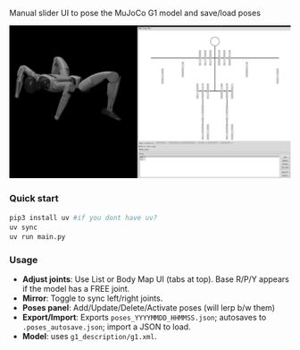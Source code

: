 Manual slider UI to pose the MuJoCo G1 model and save/load poses 

![App screenshot](screenshot.png)

### Quick start
```bash
pip3 install uv #if you dont have uv?
uv sync
uv run main.py
```

### Usage
- **Adjust joints**: Use List or Body Map UI (tabs at top). Base R/P/Y appears if the model has a FREE joint.
- **Mirror**: Toggle to sync left/right joints.
- **Poses panel**: Add/Update/Delete/Activate poses (will lerp b/w them)
- **Export/Import**: Exports `poses_YYYYMMDD_HHMMSS.json`; autosaves to `.poses_autosave.json`; import a JSON to load.
- **Model**: uses `g1_description/g1.xml`.
